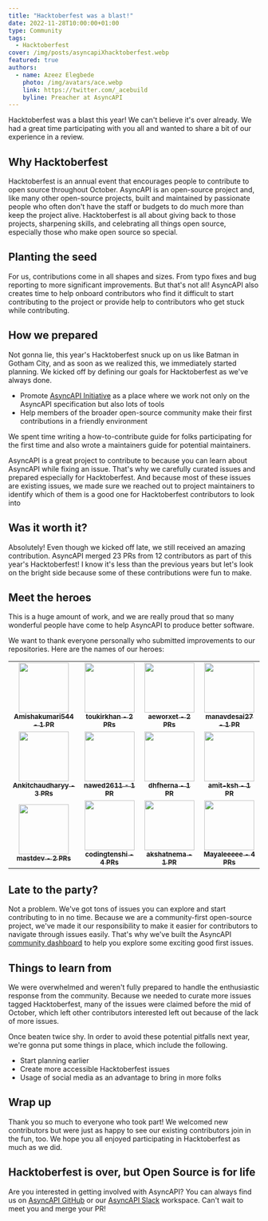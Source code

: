 ```yaml
---
title: "Hacktoberfest was a blast!"
date: 2022-11-28T10:00:00+01:00
type: Community
tags:
  - Hacktoberfest
cover: /img/posts/asyncapiXhacktoberfest.webp
featured: true
authors:
  - name: Azeez Elegbede
    photo: /img/avatars/ace.webp
    link: https://twitter.com/_acebuild
    byline: Preacher at AsyncAPI
---
```


Hacktoberfest was a blast this year! We can't believe it's over already. We had a great time participating with you all and wanted to share a bit of our experience in a review.

## Why Hacktoberfest

Hacktoberfest is an annual event that encourages people to contribute to open source throughout October. AsyncAPI is an open-source project and, like many other open-source projects, built and maintained by passionate people who often don't have the staff or budgets to do much more than keep the project alive. Hacktoberfest is all about giving back to those projects, sharpening skills, and celebrating all things open source, especially those who make open source so special.

## Planting the seed

For us, contributions come in all shapes and sizes. From typo fixes and bug reporting to more significant improvements. But that's not all! AsyncAPI also creates time to help onboard contributors who find it difficult to start contributing to the project or provide help to contributors who get stuck while contributing. 

## How we prepared

Not gonna lie, this year's Hacktoberfest snuck up on us like Batman in Gotham City, and as soon as we realized this, we immediately started planning. We kicked off by defining our goals for Hacktoberfest as we've always done. 

- Promote [AsyncAPI Initiative](https://www.asyncapi.com/) as a place where we work not only on the AsyncAPI specification but also lots of tools
- Help members of the broader open-source community make their first contributions in a friendly environment

We spent time writing a how-to-contribute guide for folks participating for the first time and also wrote a maintainers guide for potential maintainers.

AsyncAPI is a great project to contribute to because you can learn about AsyncAPI while fixing an issue. That's why we carefully curated issues and prepared especially for Hacktoberfest. And because most of these issues are existing issues, we made sure we reached out to project maintainers to identify which of them is a good one for Hacktoberfest contributors to look into

## Was it worth it?

Absolutely! Even though we kicked off late, we still received an amazing contribution. AsyncAPI merged 23 PRs from 12 contributors as part of this year's Hacktoberfest! I know it's less than the previous years but let's look on the bright side because some of these contributions were fun to make.

## Meet the heroes

This is a huge amount of work, and we are really proud that so many wonderful people have come to help AsyncAPI to produce better software.

We want to thank everyone personally who submitted improvements to our repositories. Here are the names of our heroes:

<table>
  <tr>
    <td align="center">
      <a href="https://github.com/Amishakumari544">
        <img src="https://avatars.githubusercontent.com/Amishakumari544" width="100px;" alt=""/>
        <br />
        <sub>
          <b>
            Amishakumari544 -  1 PR
          </b>
        </sub>
      </a>
    </td>
        <td align="center">
      <a href="https://github.com/toukirkhan">
        <img src="https://avatars.githubusercontent.com/toukirkhan" width="100px;" alt=""/>
        <br />
        <sub>
          <b>
            toukirkhan -  2 PRs
          </b>
        </sub>
      </a>
    </td>
     <td align="center">
      <a href="https://github.com/aeworxet">
        <img src="https://avatars.githubusercontent.com/aeworxet" width="100px;" alt=""/>
        <br />
        <sub>
          <b>
           aeworxet - 2 PRs
          </b>
        </sub>
      </a>
    </td>
         <td align="center">
      <a href="https://github.com/manavdesai27">
        <img src="https://avatars.githubusercontent.com/manavdesai27" width="100px;" alt=""/>
        <br />
        <sub>
          <b>
           manavdesai27 - 1 PR
          </b>
        </sub>
      </a>
    </td>
    </tr>
      <tr>
    <td align="center">
      <a href="https://github.com/Ankitchaudharyy">
        <img src="https://avatars.githubusercontent.com/Ankitchaudharyy" width="100px;" alt=""/>
        <br />
        <sub>
          <b>
           Ankitchaudharyy -  3 PRs
          </b>
        </sub>
      </a>
    </td>
        <td align="center">
      <a href="https://github.com/nawed2611">
        <img src="https://avatars.githubusercontent.com/nawed2611" width="100px;" alt=""/>
        <br />
        <sub>
          <b>
            nawed2611 -  1 PR
          </b>
        </sub>
      </a>
    </td>
     <td align="center">
      <a href="https://github.com/dhfherna">
        <img src="https://avatars.githubusercontent.com/dhfherna" width="100px;" alt=""/>
        <br />
        <sub>
          <b>
           dhfherna - 1 PR
          </b>
        </sub>
      </a>
    </td>
         <td align="center">
      <a href="https://github.com/amit-ksh">
        <img src="https://avatars.githubusercontent.com/amit-ksh" width="100px;" alt=""/>
        <br />
        <sub>
          <b>
           amit-ksh - 1 PR
          </b>
        </sub>
      </a>
    </td>
    </tr>
          <tr>
    <td align="center">
      <a href="https://github.com/mastdev">
        <img src="https://avatars.githubusercontent.com/mastdev" width="100px;" alt=""/>
        <br />
        <sub>
          <b>
          mastdev -  2 PRs
          </b>
        </sub>
      </a>
    </td>
        <td align="center">
      <a href="https://github.com/codingtenshi">
        <img src="https://avatars.githubusercontent.com/codingtenshi" width="100px;" alt=""/>
        <br />
        <sub>
          <b>
            codingtenshi -  4 PRs
          </b>
        </sub>
      </a>
    </td>
     <td align="center">
      <a href="https://github.com/akshatnema">
        <img src="https://avatars.githubusercontent.com/akshatnema" width="100px;" alt=""/>
        <br />
        <sub>
          <b>
           akshatnema - 1 PR
          </b>
        </sub>
      </a>
    </td>
         <td align="center">
      <a href="https://github.com/Mayaleeeee">
        <img src="https://avatars.githubusercontent.com/Mayaleeeee" width="100px;" alt=""/>
        <br />
        <sub>
          <b>
           Mayaleeeee - 4 PRs
          </b>
        </sub>
      </a>
    </td>
    </tr>
</table>

## Late to the party?

Not a problem. We've got tons of issues you can explore and start contributing to in no time. Because we are a community-first open-source project, we've made it our responsibility to make it easier for contributors to navigate through issues easily. That's why we've built the AsyncAPI [community dashboard](https://www.asyncapi.com/community/dashboard) to help you explore some exciting good first issues.

## Things to learn from

We were overwhelmed and weren't fully prepared to handle the enthusiastic response from the community. Because we needed to curate more issues tagged Hacktoberfest, many of the issues were claimed before the mid of October, which left other contributors interested left out because of the lack of more issues.

Once beaten twice shy. In order to avoid these potential pitfalls next year, we're gonna put some things in place, which include the following.

- Start planning earlier
- Create more accessible Hacktoberfest issues
- Usage of social media as an advantage to bring in more folks

## Wrap up

Thank you so much to everyone who took part! We welcomed new contributors but were just as happy to see our existing contributors join in the fun, too. We hope you all enjoyed participating in Hacktoberfest as much as we did.

## Hacktoberfest is over, but Open Source is for life

Are you interested in getting involved with AsyncAPI? You can always find us on [AsyncAPI GitHub](https://github.com/asyncapi) or our [AsyncAPI Slack](https://asyncapi.com/slack-invite) workspace. Can't wait to meet you and merge your PR!
